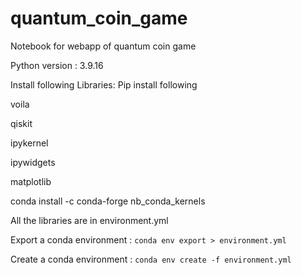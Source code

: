 # quantum_coin_game
Notebook for webapp of quantum coin game

Python version : 3.9.16



Install following Libraries:
Pip install following

voila

qiskit

ipykernel

ipywidgets

matplotlib

conda install -c conda-forge nb_conda_kernels


All the libraries are in environment.yml


Export a conda environment : `conda env export > environment.yml`

Create a conda environment : `conda env create -f environment.yml`